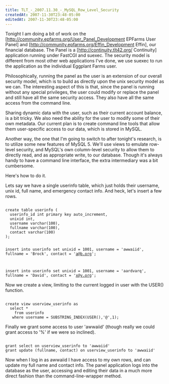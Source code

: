 ```yaml
---
title: TLT_-_2007.11.30_-_MySQL_Row_Level_Security
createdAt: 2007-11-30T23:48-05:00
editedAt: 2007-11-30T23:48-05:00
---
```



Tonight I am doing a bit of work on the [http://community.epfarms.org/User_Panel_Development EPFarms User Panel] and [http://community.epfarms.org/Effin_Development Effin], our financial database. The Panel is a [http://continuity.tlt42.org/ Continuity] application running under FastCGI and suexec. The security model is different from most other web applications I've done, we use suexec to run the application as the individual Eggplant Farms user.

Philosophically, running the panel as the user is an extension of our overall security model, which is to build as directly upon the unix security model as we can. The interesting aspect of this is that, since the panel is running without any special privileges, the user could modify or replace the panel and still have all the same security access. They also have all the same access from the command line.

Sharing dynamic data with the user, such as their current account balance, is a bit tricky. We also need the ability for the user to modify some of their own metadata. Our current plan is to create command line tools that allow them user-specific access to our data, which is stored in MySQL.

Another way, the one that I'm going to switch to after tonight's research, is to utilize some new features of MySQL 5. We'll use views to emulate row-level security, and MySQL's own column-level security to allow them to directly read, and as appropriate write, to our database. Though it's always handy to have a command line interface, the extra intermediary was a bit cumbersome.

Here's how to do it.

Lets say we have a single userinfo table, which just holds their username, unix id, full name, and emergency contact info. And heck, let's insert a few rows.

<code>
create table userinfo (
  userinfo_id int primary key auto_increment,
  unixid int,
  username varchar(100),
  fullname varchar(100),
  contact varchar(100)
);

insert into userinfo set
  unixid = 1001,
  username = 'awwaiid',
  fullname = 'Brock',
  contact = 'a@b.org';

insert into userinfo set
  unixid = 1001,
  username = 'aardvarq',
  fullname = 'David',
  contact = 'x@y.org';
</code>

Now we create a view, limiting to the current logged in user with the USER() function.

<code>
create view userview_userinfo as
  select *
    from userinfo
   where username = SUBSTRING_INDEX(USER(),'@',1);
</code>

Finally we grant some access to user 'awwaiid' (though really we could grant access to '%' if we were so inclined).

<code>
grant select on userview_userinfo to 'awwaiid' 
grant update (fullname, contact) on userview_userinfo to 'awwaiid'
</code>

Now when I log in as awwaiid I have access to my own rows, and can update my full name and contact info. The panel application logs into the database as the user, accessing and editing their data in a much more direct fashion than the command-line-wrapper method.


